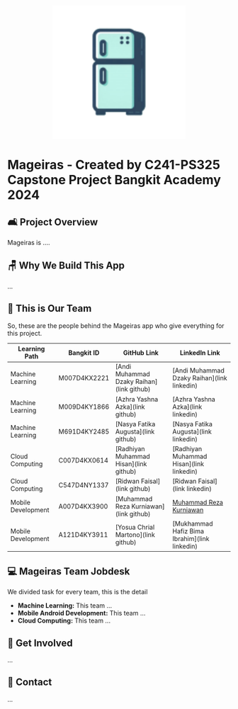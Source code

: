 <div align="center">
  <img src="logo_app.png" alt="Mageiras" width="300">
</div>

# Mageiras - Created by C241-PS325 Capstone Project Bangkit Academy 2024 



## 🛋️ Project Overview

Mageiras is ....

## 🪑 Why We Build This App

...

## 🦾 This is Our Team

So, these are the people behind the Mageiras app who give everything for this project.

| Learning Path                         | Bangkit ID    | GitHub Link                | LinkedIn Link                          |
|------------------------------|---------------|-----------------------|-----------------------------------|
| Machine Learning        | M007D4KX2221   | [Andi Muhammad Dzaky Raihan](link github) | [Andi Muhammad Dzaky Raihan](link linkedin)      |
| Machine Learning             | M009D4KY1866   | [Azhra Yashna Azka](link github) | [Azhra Yashna Azka](link linkedin)      |
| Machine Learning             | M691D4KY2485   | [Nasya Fatika Augusta](link github) | [Nasya Fatika Augusta](link linkedin)      |
| Cloud Computing    | C007D4KX0614   | [Radhiyan Muhammad Hisan](link github) | [Radhiyan Muhammad Hisan](link linkedin)      |
| Cloud Computing      | C547D4NY1337   | [Ridwan Faisal](link github) | [Ridwan Faisal](link linkedin)      |
| Mobile Development      | A007D4KX3900   | [Muhammad Reza Kurniawan](link github) | [Muhammad Reza Kurniawan](www.linkedin.com/in/m-reza-kurnia)      |
| Mobile Development | A121D4KY3911   | [Yosua Chrial Martono](link github) | [Mukhammad Hafiz Bima Ibrahim](link linkedin)      |

## 💻 Mageiras Team Jobdesk

We divided task for every team, this is the detail

- **Machine Learning:** This team ...
- **Mobile Android Development:** This team ...
- **Cloud Computing:** This team ...

## 🤝 Get Involved

...

## 💌 Contact

...
